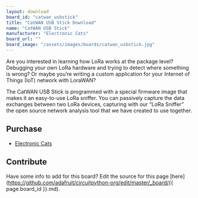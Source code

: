 ```yaml
---
layout: download
board_id: "catwan_usbstick"
title: "CatWAN USB Stick Download"
name: "CatWAN USB Stick"
manufacturer: "Electronic Cats"
board_url: ""
board_image: "/assets/images/boards/catwan_usbstick.jpg"
---
```


Are you interested in learning how LoRa works at the package level? Debugging your own LoRa hardware and trying to detect where something is wrong? Or maybe you’re writing a custom application for your Internet of Things (IoT) network with LoraWAN?

The CatWAN USB Stick is programmed with a special firmware image that makes it an easy-to-use LoRa sniffer. You can passively capture the data exchanges between two LoRa devices, capturing with our “LoRa Sniffer” the open source network analysis tool that we have created to use together.

## Purchase
* [Electronic Cats](https://electroniccats.com/producto/catwan_usb-stick/)

## Contribute

Have some info to add for this board? Edit the source for this page [here](https://github.com/adafruit/circuitpython-org/edit/master/_board/{{ page.board_id }}.md).
